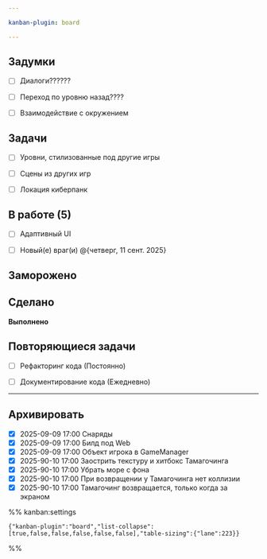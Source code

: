 ```yaml
---

kanban-plugin: board

---
```


## Задумки

- [ ] Диалоги??????
- [ ] Переход по уровню назад????
- [ ] Взаимодействие с окружением


## Задачи

- [ ] Уровни, стилизованные под другие игры
- [ ] Сцены из других игр
- [ ] Локация киберпанк


## В работе (5)

- [ ] Адаптивный UI
- [ ] Новый(е) враг(и) @{четверг, 11 сент. 2025}


## Заморожено



## Сделано

**Выполнено**


## Повторяющиеся задачи

- [ ] Рефакторинг кода (Постоянно)
- [ ] Документирование кода (Ежедневно)


***

## Архивировать

- [x] 2025-09-09 17:00 Снаряды
- [x] 2025-09-09 17:00 Билд под Web
- [x] 2025-09-09 17:00 Объект игрока в GameManager
- [x] 2025-90-10 17:00 Заострить текстуру и хитбокс Тамагочинга
- [x] 2025-90-10 17:00 Убрать море с фона
- [x] 2025-90-10 17:00 При возвращении у Тамагочинга нет коллизии
- [x] 2025-90-10 17:00 Тамагочинг возвращается, только когда за экраном

%% kanban:settings
```
{"kanban-plugin":"board","list-collapse":[true,false,false,false,false,false],"table-sizing":{"lane":223}}
```
%%